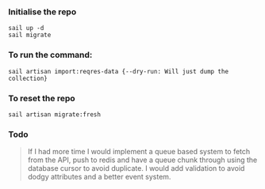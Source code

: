 ### Initialise the repo
```
sail up -d
sail migrate
```

### To run the command:
```
sail artisan import:reqres-data {--dry-run: Will just dump the collection}
```

### To reset the repo
```
sail artisan migrate:fresh
```
### Todo
> If I had more time I would implement a queue based system to fetch from the API, push to redis and have a queue
> chunk through using the database cursor to avoid duplicate. I would add validation
> to avoid dodgy attributes and a better event system. 
